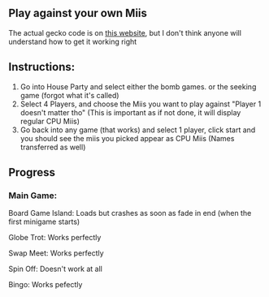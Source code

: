 ## Play against your own Miis

The actual gecko code is on [this website](https://b0sh1Mods.github.io/GeckoCodes.html), but I don't think anyone will understand how to get it working right

## Instructions:

1. Go into House Party and select either the bomb games. or the seeking game (forgot what it's called)
2. Select 4 Players, and choose the Miis you want to play against "Player 1 doesn't matter tho" (This is important as if not done, it will display regular CPU Miis)
3. Go back into any game (that works) and select 1 player, click start and you should see the miis you picked appear as CPU Miis (Names transferred as well)

## Progress

### Main Game:
Board Game Island: Loads but crashes as soon as fade in end (when the first minigame starts)

Globe Trot: Works perfectly

Swap Meet: Works perfectly

Spin Off: Doesn't work at all

Bingo: Works pefectly


